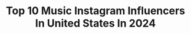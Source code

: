 ---
title: Top 10 Music Instagram Influencers In United States In 2024
description: >-
  Find top music Instagram influencers in United States in 2024. Most popular hashtags: #love #ad #sponsored.
platform: Instagram
hits: 16852
text_top: See the best Instagram influencers on inBeat.
text_bottom: inBeat has 16852 Instagram influencers like this in United States for you to connect with.
profiles:
  - username: "wowtashawow"
    fullname: >-
      tasha 🕊
    bio: >-
      music ;-)
    location: "United States"
    followers: 12075
    engagement: 740
    commentsToLikes: 0.015422
    id: ck55jdp3hwth30i11q9ww3j5a
    verified: true
    hashtags: ""
  - username: "tajralph"
    fullname: >-
      Taj Ralph
    bio: >-
      Music
    location: "United States"
    followers: 6598
    engagement: 405
    commentsToLikes: 0.047942
    id: ck6u1uaienxaf0j71rd3u3t32
    verified: false
    hashtags: "#callinsurance"
  - username: "thenewfoundyorker"
    fullname: >-
      Angela Pickett
    bio: >-
      🤍Music/Food/Travel 🇨🇦Born in Newfoundland📍Based in NYC 🎻Viola/violin/fiddle @overlookquartet and everywhere @juilliardschool, @msm.nyc
    location: "United States"
    followers: 11706
    engagement: 539
    commentsToLikes: 0.131748
    id: ck8tb91bxurvt0j7865tjjjqy
    verified: false
    hashtags: "#vegan, #whatveganseat, #nyc, #veganfoodlovers"
  - username: "emylawson"
    fullname: >-
      ᴇᴍᴀɴ | makeup art & travel
    bio: >-
      ☾ AstroMermaid Of Darkness ✨🪐 🇲🇦🇹🇷 @emylawsonmusic ♫ Ravenclaw ⚯ ͛ emylawsonmail@gmail.com . LATEST MUSIC👇🏻
    location: "United States"
    followers: 5057
    engagement: 551
    commentsToLikes: 0.094641
    id: ckaoz4f0zkbk00i78gsnsd8of
    verified: false
    hashtags: "#graphiclinerlook, #graphicliner, #makeuplover, #aesthetic"
  - username: "danielariojas"
    fullname: >-
      Daniela Riojas
    bio: >-
      Curandera 🪶Medicine 🍃 Earth Prayers Global Educational Community 🌎🌐 Founder: @intikhana.medicina Music, Intikhana Mentorship, and Ceremony ⇊
    location: "United States"
    followers: 122830
    engagement: 826
    commentsToLikes: 0.022568
    id: ck6twuy7zu8qf0j71cszz3gc2
    verified: false
    hashtags: "#healing, #voice, #plantmedicine, #music"
  - username: "djpain1"
    fullname: >-
      DJ Pain 1
    bio: >-
      Multi-Platinum Producer/DJ, credits include: Jeezy, Lil Baby, Ludacris, Nas, Public Enemy, Yo Gotti, Polo G, more. @musicentrepreneurclub #VDJS
    location: "United States"
    followers: 79274
    engagement: 977
    commentsToLikes: 0.093310
    id: ck55pqdcub57h0i1189lavtuk
    verified: true
    hashtags: "#love, #sponsored, #beatstars, #makingbeats"
  - username: "danucd"
    fullname: >-
      Dana
    bio: >-
      📧 teamdanucd@unitedtalent.com 👇🏽copyright FREE music👇🏽
    location: "United States"
    followers: 222972
    engagement: 1350
    commentsToLikes: 0.015957
    id: ck5hl63rtjmx40i11pheqn75y
    verified: false
    hashtags: "#fun, #pubgmobile, #streamer, #pubgm"
  - username: "momo_obrien"
    fullname: >-
      Mo Mo O’Brien 🌸
    bio: >-
      🎵 Music 🌱 Character Actress ✨ Content about Immersive Experiences 🌸 She/Her 💌 momo.obrien.official@gmail.com
    location: "United States"
    followers: 183075
    engagement: 981
    commentsToLikes: 0.007111
    id: ck5pxgue5roln0i11dmfgeqo7
    verified: false
    hashtags: "#dnd, #baldursgate, #baldursgate3, #larp"
  - username: "claireateku"
    fullname: >-
      claire ateku
    bio: >-
      • ny📍 • howard u🦬 • blessed/highly favored✨ • therealateku@gmail.com 💌 • music/pop culture anchor + host 🎤 • culture creator🇰🇪 + serial networker🌐
    location: "United States"
    followers: 23014
    engagement: 466
    commentsToLikes: 0.080634
    id: ckwbjrqldl8zn0j23s2wnli0r
    verified: false
    hashtags: "#summerwya, #daytona500, #madeinlagos, #busy"
  - username: "leah_oxendine_strong"
    fullname: >-
      LEAH OXENDINE🌻 holistic health & homestead journey
    bio: >-
      lil’ homestead in the FL pines 🌱 saved by grace. wife. mama+2 boys. author/musician. fitness CPT. slow living, recipes, workouts & crunchy anecdotes
    location: "United States"
    followers: 28684
    engagement: 2005
    commentsToLikes: 0.071958
    id: ckt883j4u5y0z0j23jw6n6nfq
    verified: false
    hashtags: "#sourdoughdiscard, #crunchymama, #gingerbug, #fyp"
---